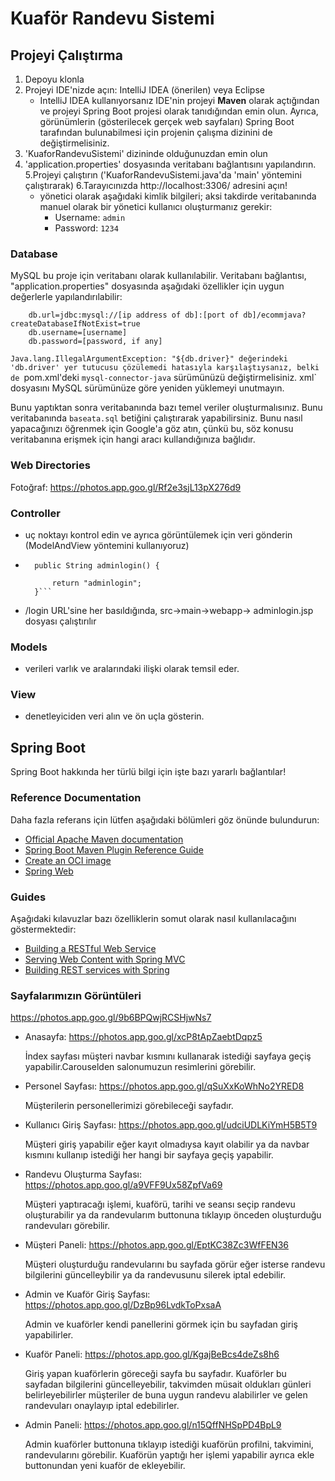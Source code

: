 # Kuaför Randevu Sistemi
## Projeyi Çalıştırma
1. Depoyu klonla
2. Projeyi IDE'nizde açın: IntelliJ IDEA (önerilen) veya Eclipse
    * IntelliJ IDEA kullanıyorsanız IDE'nin projeyi **Maven** olarak açtığından ve projeyi Spring Boot projesi olarak tanıdığından emin olun. Ayrıca, görünümlerin (gösterilecek gerçek web sayfaları) Spring Boot tarafından bulunabilmesi için projenin çalışma dizinini de değiştirmelisiniz.
3. 'KuaforRandevuSistemi' dizininde olduğunuzdan emin olun
4. 'application.properties' dosyasında veritabanı bağlantısını yapılandırın.
5.Projeyi çalıştırın ('KuaforRandevuSistemi.java'da 'main' yöntemini çalıştırarak)
6.Tarayıcınızda http://localhost:3306/ adresini açın!
   * yönetici olarak aşağıdaki kimlik bilgileri; aksi takdirde veritabanında manuel olarak bir yönetici kullanıcı oluşturmanız gerekir:
     * Username: `admin`
     * Password: `1234`
  


### Database

MySQL bu proje için veritabanı olarak kullanılabilir. Veritabanı bağlantısı, "application.properties" dosyasında aşağıdaki özellikler için uygun değerlerle yapılandırılabilir:

```properties
    db.url=jdbc:mysql://[ip address of db]:[port of db]/ecommjava?createDatabaseIfNotExist=true
    db.username=[username]
    db.password=[password, if any]
```

`Java.lang.IllegalArgumentException: "${db.driver}" değerindeki 'db.driver' yer tutucusu çözülemedi hatasıyla karşılaştıysanız, belki de `pom.xml'deki `mysql-connector-java` sürümünüzü değiştirmelisiniz. xml` dosyasını MySQL sürümünüze göre yeniden yüklemeyi unutmayın.

Bunu yaptıktan sonra veritabanında bazı temel veriler oluşturmalısınız. Bunu veritabanında `baseata.sql` betiğini çalıştırarak yapabilirsiniz. Bunu nasıl yapacağınızı öğrenmek için Google'a göz atın, çünkü bu, söz konusu veritabanına erişmek için hangi aracı kullandığınıza bağlıdır.

### Web Directories
Fotoğraf: https://photos.app.goo.gl/Rf2e3sjL13pX276d9


### Controller
- uç noktayı kontrol edin ve ayrıca görüntülemek için veri gönderin (ModelAndView yöntemini kullanıyoruz)
- ``` @GetMapping("login")
	public String adminlogin() {
		
		return "adminlogin";
	}```
- /login URL'sine her basıldığında, src->main->webapp-> adminlogin.jsp dosyası çalıştırılır
### Models
- verileri varlık ve aralarındaki ilişki olarak temsil eder.

### View
- denetleyiciden veri alın ve ön uçla gösterin.


## Spring Boot

Spring Boot hakkında her türlü bilgi için işte bazı yararlı bağlantılar!

### Reference Documentation
Daha fazla referans için lütfen aşağıdaki bölümleri göz önünde bulundurun:

* [Official Apache Maven documentation](https://maven.apache.org/guides/index.html)
* [Spring Boot Maven Plugin Reference Guide](https://docs.spring.io/spring-boot/docs/2.6.4/maven-plugin/reference/html/)
* [Create an OCI image](https://docs.spring.io/spring-boot/docs/2.6.4/maven-plugin/reference/html/#build-image)
* [Spring Web](https://docs.spring.io/spring-boot/docs/2.6.4/reference/htmlsingle/#boot-features-developing-web-applications)

### Guides
Aşağıdaki kılavuzlar bazı özelliklerin somut olarak nasıl kullanılacağını göstermektedir:

* [Building a RESTful Web Service](https://spring.io/guides/gs/rest-service/)
* [Serving Web Content with Spring MVC](https://spring.io/guides/gs/serving-web-content/)
* [Building REST services with Spring](https://spring.io/guides/tutorials/bookmarks/)

### Sayfalarımızın Görüntüleri

https://photos.app.goo.gl/9b6BPQwjRCSHjwNs7

 
- Anasayfa: https://photos.app.goo.gl/xcP8tApZaebtDqpz5
  
  İndex sayfası müşteri navbar kısmını kullanarak istediği sayfaya geçiş yapabilir.Carouselden  salonumuzun resimlerini görebilir.
- Personel Sayfası: https://photos.app.goo.gl/qSuXxKoWhNo2YRED8

  Müşterilerin personellerimizi görebileceği sayfadır.

- Kullanıcı Giriş Sayfası: https://photos.app.goo.gl/udciUDLKiYmH5B5T9

  Müşteri giriş yapabilir eğer kayıt olmadıysa kayıt olabilir ya da navbar kısmını kullanıp istediği her hangi bir sayfaya geçiş yapabilir.
- Randevu Oluşturma Sayfası: https://photos.app.goo.gl/a9VFF9Ux58ZpfVa69

  Müşteri yaptıracağı işlemi, kuaförü, tarihi ve seansı seçip randevu oluşturabilir ya da randevularım buttonuna tıklayıp önceden oluşturduğu randevuları görebilir.
- Müşteri Paneli: https://photos.app.goo.gl/EptKC38Zc3WfFEN36

  Müşteri oluşturduğu randevularını bu sayfada görür eğer isterse randevu bilgilerini güncelleybilir ya da randevusunu silerek iptal edebilir.
- Admin ve Kuaför Giriş Sayfası: https://photos.app.goo.gl/DzBp96LvdkToPxsaA

  Admin ve kuaförler kendi panellerini görmek için bu sayfadan giriş yapabilirler.
- Kuaför Paneli: https://photos.app.goo.gl/KgajBeBcs4deZs8h6

  Giriş yapan kuaförlerin göreceği sayfa bu sayfadır. Kuaförler bu sayfadan bilgilerini güncelleyebilir, takvimden müsait oldukları günleri belirleyebilirler müşteriler de buna uygun randevu alabilirler ve gelen randevuları onaylayıp iptal edebilirler.
- Admin Paneli: https://photos.app.goo.gl/n15QffNHSpPD4BpL9

  Admin kuaförler buttonuna tıklayıp istediği kuaförün profilni, takvimini, randevularını görebilir. Kuaförün yaptığı her işlemi yapabilir ayrıca ekle buttonundan yeni kuaför de ekleyebilir.
